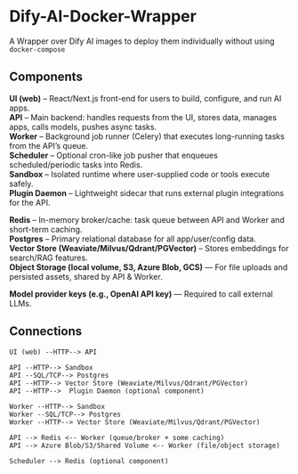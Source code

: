 # Dify-AI-Docker-Wrapper
A Wrapper over Dify AI images to deploy them individually without using `docker-compose`

## Components
**UI (web)** – React/Next.js front-end for users to build, configure, and run AI apps.  
**API** – Main backend: handles requests from the UI, stores data, manages apps, calls models, pushes async tasks.  
**Worker** – Background job runner (Celery) that executes long-running tasks from the API’s queue.  
**Scheduler** – Optional cron-like job pusher that enqueues scheduled/periodic tasks into Redis.  
**Sandbox** – Isolated runtime where user-supplied code or tools execute safely.  
**Plugin Daemon** – Lightweight sidecar that runs external plugin integrations for the API.  

**Redis** – In-memory broker/cache: task queue between API and Worker and short-term caching.  
**Postgres** – Primary relational database for all app/user/config data.  
**Vector Store (Weaviate/Milvus/Qdrant/PGVector)** – Stores embeddings for search/RAG features.  
**Object Storage (local volume, S3, Azure Blob, GCS)** — For file uploads and persisted assets, shared by API & Worker.

**Model provider keys (e.g., OpenAI API key)** — Required to call external LLMs.

## Connections
```
UI (web) --HTTP--> API

API --HTTP--> Sandbox
API --SQL/TCP--> Postgres
API --HTTP--> Vector Store (Weaviate/Milvus/Qdrant/PGVector)
API --HTTP-->  Plugin Daemon (optional component)

Worker --HTTP--> Sandbox
Worker --SQL/TCP--> Postgres
Worker --HTTP--> Vector Store (Weaviate/Milvus/Qdrant/PGVector)

API --> Redis <-- Worker (queue/broker + some caching)
API --> Azure Blob/S3/Shared Volume <-- Worker (file/object storage)

Scheduler --> Redis (optional component)
```
